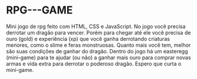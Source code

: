 # RPG---GAME
Mini jogo de rpg feito com HTML, CSS e JavaScript.
No jogo você precisa derrotar um dragão para vencer. Porém para chegar até ele você precisa de ouro (gold) e experiência (xp) que você ganha derrotando criaturas menores, como o slime e feras monstruosas. Quanto mais você tem, melhor são suas condições de ganhar do dragão. Dentro do jogo há um easteregg (mini-game) para te ajudar (ou não) a ganhar mais ouro para comprar novas armas e vida extra para derrotar o poderoso dragão. Espero que curta o mini-game.
